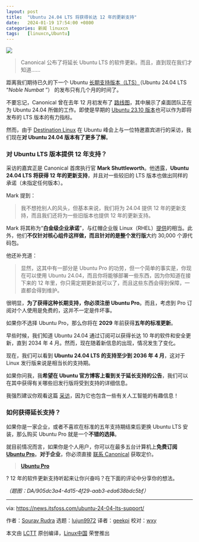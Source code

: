```yaml
---
layout: post
title:	"Ubuntu 24.04 LTS 将获得长达 12 年的更新支持"
date:	2024-01-19 17:54:00 +0800 
categories:	新闻 linuxcn 
tags:	[linuxcn,Ubuntu]
---
```



![](/Asserts/Images//attachment/album/202401/19/175414hp5h57zpe019j2ve.jpg)



> 
> Canonical 公布了将延长 Ubuntu LTS 的软件更新。而且，直到现在我们才知道……
> 
> 
> 


距离我们期待已久的下一个 Ubuntu [长期支持版本（LTS）](https://itsfoss.com/long-term-support-lts/)（Ubuntu 24.04 LTS “*Noble Numbat* ”） 的发布只有几个月的时间了。


不要忘记，Canonical 曾在去年 12 月初发布了 [路线图](https://discourse.ubuntu.com/t/ubuntu-desktop-24-04-lts-roadmap-highlights/41032)，其中展示了桌面团队正在为 Ubuntu 24.04 所做的工作。即使是早期的 [Ubuntu 23.10 版本](https://news.itsfoss.com/ubuntu-23-10-release/)也可以作为即将发布的 LTS 版本的有力指标。


然而，由于 [Destination Linux](https://www.youtube.com/@DestinationLinux) 在 Ubuntu 峰会上与一位特邀嘉宾进行的采访，我们现在**对 Ubuntu 24.04 版本有了更多了解**。


### 对 Ubuntu LTS 版本提供 12 年支持？


采访的嘉宾正是 Canonical 首席执行官 **Mark Shuttleworth**。他透露，**Ubuntu 24.04 LTS 将获得 12 年的更新支持**，并且对一些较旧的 LTS 版本也做出同样的承诺（未指定任何版本）。






Mark 提到：



> 
> 我不想抢别人的风头，但基本来说，我们将为 24.04 提供 12 年的更新支持，而且我们还将为一些旧版本也提供 12 年的更新支持。
> 
> 
> 


Mark 将其称为“**白金级企业承诺**”，与红帽企业版 Linux（RHEL）[提供](https://access.redhat.com/support/policy/updates/errata)的相当。此外，他们**不仅针对核心组件这样做，而且针对的是整个发行版**大约 30,000 个源代码包。


他还补充道：



> 
> 显然，这其中有一部分是 Ubuntu Pro 的功劳，但一个简单的事实是，你现在可以使用 Ubuntu 24.04，而且你将能够部署一些东西，因为你知道在接下来的 12 年里，你只需定期更新就可以了，而且这些东西会得到保障，一直都会得到维护。
> 
> 
> 


很明显，**为了获得这种长期支持，你必须注册 Ubuntu Pro**。而且，考虑到 Pro 订阅对个人使用是免费的，这并不一定是件坏事。


如果你不选择 Ubuntu Pro，那么你将在 **2029** 年前获得**五年的标准更新**。


早些时候，我们知道 Ubuntu 24.04 通过订阅可以获得长达 10 年的软件和安全更新，直到 2034 年 4 月。然而，现在随着新信息的出现，情况发生了变化。


现在，我们可以看到 **Ubuntu 24.04 LTS 的支持至少到 2036 年 4 月**，这对于 Linux 发行版来说是相当长的支持期。


如果你问我，我**希望在 Ubuntu 官方博客上看到关于延长支持的公告**，我们可以在其中获得有关哪些旧发行版将受到支持的详细信息。


我强烈建议你观看这篇 [采访](https://www.youtube.com/watch?v=zDzkAs0V81U)，因为它也包含一些有关人工智能的有趣信息！


### 如何获得延长支持？


如果你是一家企业，或者不喜欢在标准的五年支持期结束后更换 Ubuntu LTS 安装，那么购买 Ubuntu Pro 就是一个**不错的选择**。


就目前情况而言，如果你是个人用户，你可以在最多五台计算机上**免费订阅 [Ubuntu Pro](https://ubuntu.com/pro)**。**对于企业**，你必须直接 [联系 Canonical](https://ubuntu.com/contact-us/form?product=pro) 获取定价。



> 
> **[Ubuntu Pro](https://ubuntu.com/pro)**
> 
> 
> 


? 12 年的软件更新支持听起来让你兴奋吗？在下面的评论中分享你的想法。


*（题图：DA/905dc3a4-4d15-4f29-aab3-eda638bdc5bf）*




---


via: <https://news.itsfoss.com/ubuntu-24-04-lts-support/>


作者：[Sourav Rudra](https://news.itsfoss.com/author/sourav/) 选题：[lujun9972](https://github.com/lujun9972) 译者：[geekpi](https://github.com/geekpi) 校对：[wxy](https://github.com/wxy)


本文由 [LCTT](https://github.com/LCTT/TranslateProject) 原创编译，[Linux中国](https://linux.cn/) 荣誉推出
